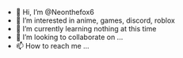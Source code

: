 - 👋 Hi, I’m @Neonthefox6
- 👀 I’m interested in anime, games, discord, roblox
- 🌱 I’m currently learning nothing at this time
- 💞️ I’m looking to collaborate on ...
- 📫 How to reach me ...

<!---
Neonthefox6/Neonthefox6 is a ✨ special ✨ repository because its `README.md` (this file) appears on your GitHub profile.
You can click the Preview link to take a look at your changes.
--->
